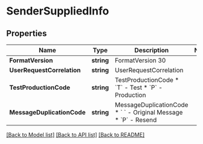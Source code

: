 # SenderSuppliedInfo

## Properties
Name | Type | Description | Notes
------------ | ------------- | ------------- | -------------
**FormatVersion** | **string** | FormatVersion 30  | 
**UserRequestCorrelation** | **string** | UserRequestCorrelation | 
**TestProductionCode** | **string** | TestProductionCode * &#x60;T&#x60; - Test * &#x60;P&#x60; - Production  | 
**MessageDuplicationCode** | **string** | MessageDuplicationCode * &#x60; &#x60; - Original Message * &#x60;P&#x60; - Resend  | 

[[Back to Model list]](../README.md#documentation-for-models) [[Back to API list]](../README.md#documentation-for-api-endpoints) [[Back to README]](../README.md)


